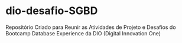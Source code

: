 # dio-desafio-SGBD
 Repositório Criado para Reunir as Atividades de Projeto e Desafios do Bootcamp Database Experience da DIO (Digital Innovation One)
